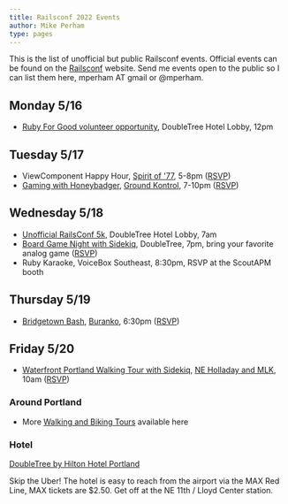 ```yaml
---
title: Railsconf 2022 Events
author: Mike Perham
type: pages
---
```


This is the list of unofficial but public Railsconf events. Official events can be found on the [Railsconf](https://railsconf.org) website. Send me events open to the public so I can list them here, mperham AT gmail or @mperham.

## Monday 5/16

* [Ruby For Good volunteer opportunity](https://rubyforgood.org/railsconf), DoubleTree Hotel Lobby, 12pm

## Tuesday 5/17

* ViewComponent Happy Hour, [Spirit of '77](https://g.page/spiritof77bar), 5-8pm ([RSVP](https://www.eventbrite.com/e/viewcomponent-happy-hour-tickets-304168585427))
* [Gaming with Honeybadger](https://www.eventbrite.com/e/classic-arcade-bash-hosted-by-honeybadger-and-sidekiq-tickets-332494047647), [Ground Kontrol](https://g.page/ground-kontrol-classic-arcade), 7-10pm ([RSVP](https://www.eventbrite.com/e/classic-arcade-bash-hosted-by-honeybadger-and-sidekiq-tickets-332494047647))


## Wednesday 5/18

* [Unofficial RailsConf 5k](https://joshpuetz.com/events/railsconf-2022-5k.html), DoubleTree Hotel Lobby, 7am
* [Board Game Night with Sidekiq](https://ti.to/contributed-systems/railsconf-2022-board-game-night), DoubleTree, 7pm, bring your favorite analog game ([RSVP](https://ti.to/contributed-systems/railsconf-2022-board-game-night))
* Ruby Karaoke, VoiceBox Southeast, 8:30pm, RSVP at the ScoutAPM booth

## Thursday 5/19

* [Bridgetown Bash](https://www.eventbrite.com/e/bridgetown-bash-tickets-331594466977), [Buranko](https://goo.gl/maps/kVf1ojf3WsJJxjWFA), 6:30pm ([RSVP](https://www.eventbrite.com/e/bridgetown-bash-tickets-331594466977))

## Friday 5/20

* [Waterfront Portland Walking Tour with Sidekiq](https://ti.to/contributed-systems/railsconf-2022-portland-walking-tour), [NE Holladay and MLK](https://www.google.com/maps/@45.5295498,-122.6623516,176m/data=!3m1!1e3), 10am ([RSVP](https://ti.to/contributed-systems/railsconf-2022-portland-walking-tour))

### Around Portland

* More [Walking and Biking Tours](http://aroundportlandtours.com/railsconf-portland-2022/) available here

### Hotel

[DoubleTree by Hilton Hotel Portland](https://goo.gl/maps/ybjw78UBySzprTxU9)

Skip the Uber! The hotel is easy to reach from the airport via the MAX Red Line, MAX tickets are $2.50. Get off at the NE 11th / Lloyd Center station.
